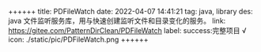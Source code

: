 ++++++
title: PDFileWatch
date: 2022-04-07 14:41:21
tag: java, library
des: java 文件监听服务库，用与快速创建监听文件和目录变化的服务。
link: https://gitee.com/PatternDirClean/PDFileWatch
label: success:完整项目 √
icon: ./static/pic/PDFileWatch.png
++++++